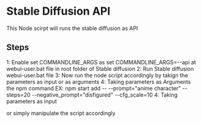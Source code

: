 # Stable Diffusion API

This Node scirpt will runs the stable diffusion as API

## Steps

1: Enable set COMMANDLINE_ARGS as set COMMANDLINE_ARGS=--api at webui-user.bat file in root folder of Stable diffusion
2: Run Stable diffusion webui-user.bat file
3: Now run the node script accordingly by takign the parameters as input or as arguments
4: Taking parameters as Arguments the npm command EX: npm start add -- --prompt="anime character" --steps=20 --negative_prompt="disfigured" --cfg_scale=10
4: Taking parameters as input 

or simply manipulate the script accordingly